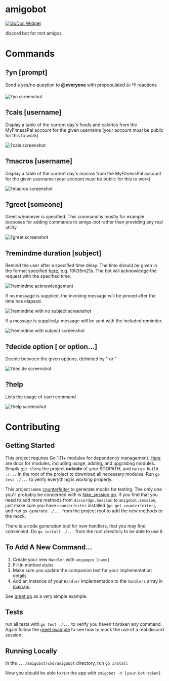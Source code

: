 # amigobot
[![GoDoc Widget]][GoDoc]

discord bot for mnt amigos
# Commands
## ?yn [prompt]
Send a yes/no question to **@everyone** with prepopulated 👍 👎 reactions

![?yn screenshot](https://user-images.githubusercontent.com/2359050/38431566-a448d60e-3992-11e8-8f07-0c017d839bbc.png)
## ?cals [username]
Display a table of the current day's foods and calories from the MyFitnessPal account for the given username (your account _must_ be public for this to work)

![?cals screenshot](https://user-images.githubusercontent.com/2359050/38431591-b908c16c-3992-11e8-82a7-2272a7133183.png)
## ?macros [username]
Display a table of the current day's macros from the MyFitnessPal account for the given username (your account _must_ be public for this to work) 

![?macros screenshot](https://user-images.githubusercontent.com/2359050/38431608-c639a45a-3992-11e8-8696-b8e2a9d14e29.png)
## ?greet [someone]
Greet whomever is specified. This command is mostly for example purposes for adding commands to amigo-bot rather than providing any real utility

![?greet screenshot](https://user-images.githubusercontent.com/2359050/38431625-d3920ade-3992-11e8-91d0-3bb0b22d3f99.png)

## ?remindme duration [subject]
Remind the user after a specified time delay. The time should be given in the format specified [here](https://golang.org/pkg/time/#ParseDuration), e.g. 10h35m21s. The bot will acknowledge the request with the specified time.

![?remindme acknowledgement](https://user-images.githubusercontent.com/42191246/43987787-99a95fe6-9cf4-11e8-84ae-f3b06cd131d5.PNG)

If no message is supplied, the invoking message will be pinned after the time has elapsed. 

![?remindme with no subject screenshot](https://user-images.githubusercontent.com/42191246/43987786-999c9d92-9cf4-11e8-833c-47fef41bfde5.PNG)

If a message is supplied,a message will be sent with the included reminder.

![?remindme with subject screenshot](https://user-images.githubusercontent.com/42191246/43987788-99b82116-9cf4-11e8-8fe9-407febd0b850.PNG)

## ?decide option [ or option...] 
Decide between the given options, delimited by " or "

![?decide screenshot](https://user-images.githubusercontent.com/42191246/44006290-06b7a35c-9e50-11e8-9007-281e72530a9d.png)

## ?help
Lists the usage of each command

![?help screenshot](https://user-images.githubusercontent.com/2359050/49352669-10f04600-f687-11e8-88ea-e67f9a2fe50f.png)

# Contributing

## Getting Started
This project requires Go 1.11+ modules for dependency management. [Here](https://github.com/golang/go/wiki/Modules) are docs for modules, including usage, adding, and upgrading modules. Simply `git clone` the project **outside** of your $GOPATH, and run `go build ./...` in the root of the project to download all necessary modules. Run `go test ./...` to verify everything is working properly.

This project uses [counterfeiter](https://github.com/maxbrunsfeld/counterfeiter) to generate mocks for testing. The only one you'll probably be concerned with is [fake_session.go](amigobotfakes/fake_session.go). If you find that you need to add more methods from `discordgo.Session` to `amigobot.Session`, just make sure you have `counterfeiter` installed (`go get counterfeiter`), and run `go generate ./...` from the project root to add the new methods to the mock.

There is a code generation tool for new handlers, that you may find convenient. Do `go install ./...` from the root directory to be able to use it.

## To Add A New Command...
1. Create your new `Handler` with `amigogen [name]`
2. Fill in method stubs
3. Make sure you update the companion test for your implementation details
3. Add an instance of your `Handler` implementation to the `handlers` array in [main.go](cmd/amigobot/main.go)

See [greet.go](greet/greet.go) as a very simple example.

## Tests
run all tests with `go test ./...` to verify you haven't broken any command. Again follow the [greet example](greet/greet_test.go) to see how to mock the use of a real discord session.

## Running Locally
In the `.../amigobot/cmd/amigobot` directory, run `go install`

Now you should be able to run the app with `amigobot -t [your-bot-token]`

[GoDoc]: https://godoc.org/github.com/ryanmiville/amigobot
[GoDoc Widget]: https://godoc.org/github.com/ryanmiville/amigobot?status.svg
